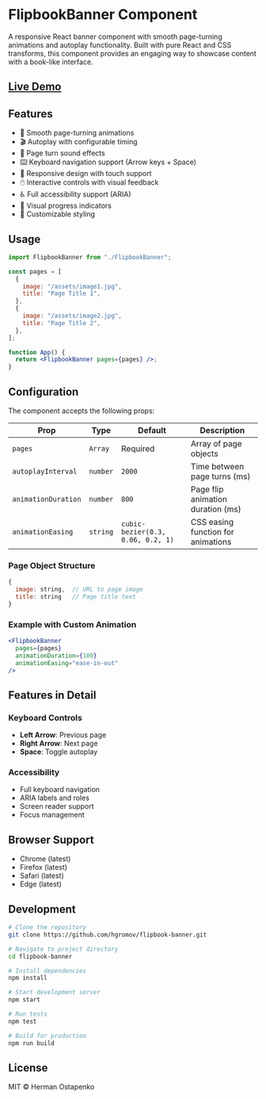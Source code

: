# FlipbookBanner Component

A responsive React banner component with smooth page-turning animations and autoplay functionality. Built with pure React and CSS transforms, this component provides an engaging way to showcase content with a book-like interface.

## [Live Demo](https://hgromov.github.io/flipbook-banner)

## Features

- 🎯 Smooth page-turning animations
- 🎬 Autoplay with configurable timing
- 🎵 Page turn sound effects
- ⌨️ Keyboard navigation support (Arrow keys + Space)
- 📱 Responsive design with touch support
- 🖱️ Interactive controls with visual feedback
- ♿ Full accessibility support (ARIA)
- 🔄 Visual progress indicators
- 🎨 Customizable styling

## Usage

```jsx
import FlipbookBanner from "./FlipbookBanner";

const pages = [
  {
    image: "/assets/image1.jpg",
    title: "Page Title 1",
  },
  {
    image: "/assets/image2.jpg",
    title: "Page Title 2",
  },
];

function App() {
  return <FlipbookBanner pages={pages} />;
}
```

## Configuration

The component accepts the following props:

| Prop                | Type     | Default                           | Description                        |
| ------------------- | -------- | --------------------------------- | ---------------------------------- |
| `pages`             | `Array`  | Required                          | Array of page objects              |
| `autoplayInterval`  | `number` | `2000`                            | Time between page turns (ms)       |
| `animationDuration` | `number` | `800`                             | Page flip animation duration (ms)  |
| `animationEasing`   | `string` | `cubic-bezier(0.3, 0.06, 0.2, 1)` | CSS easing function for animations |

### Page Object Structure

```js
{
  image: string,  // URL to page image
  title: string   // Page title text
}
```

### Example with Custom Animation

```jsx
<FlipbookBanner
  pages={pages}
  animationDuration={100}
  animationEasing="ease-in-out"
/>
```

## Features in Detail

### Keyboard Controls

- **Left Arrow**: Previous page
- **Right Arrow**: Next page
- **Space**: Toggle autoplay

### Accessibility

- Full keyboard navigation
- ARIA labels and roles
- Screen reader support
- Focus management

## Browser Support

- Chrome (latest)
- Firefox (latest)
- Safari (latest)
- Edge (latest)

## Development

```bash
# Clone the repository
git clone https://github.com/hgromov/flipbook-banner.git

# Navigate to project directory
cd flipbook-banner

# Install dependencies
npm install

# Start development server
npm start

# Run tests
npm test

# Build for production
npm run build
```

## License

MIT © Herman Ostapenko
